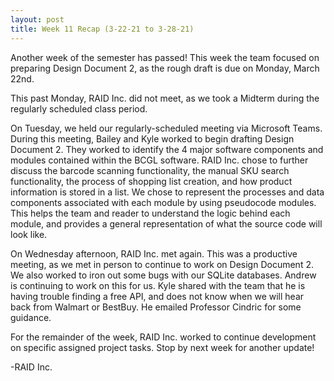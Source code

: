 ```yaml
---
layout: post
title: Week 11 Recap (3-22-21 to 3-28-21)
---
```


Another week of the semester has passed! This week the team focused on preparing Design Document 2, as the rough draft is due on Monday, March 22nd.  

This past Monday, RAID Inc. did not meet, as we took a Midterm during the regularly scheduled class period.  

On Tuesday, we held our regularly-scheduled meeting via Microsoft Teams. During this meeting, Bailey and Kyle worked to begin drafting Design Document 2. They worked to identify the 4 major software components and modules contained within the BCGL software. RAID Inc. chose to further discuss the barcode scanning functionality, the manual SKU search functionality, the process of shopping list creation, and how product information is stored in a list. We chose to represent the processes and data components associated with each module by using pseudocode modules. This helps the team and reader to understand the logic behind each module, and provides a general representation of what the source code will look like.

On Wednesday afternoon, RAID Inc. met again. This was a productive meeting, as we met in person to continue to work on Design Document 2. We also worked to iron out some bugs with our SQLite databases. Andrew is continuing to work on this for us. Kyle shared with the team that he is having trouble finding a free API, and does not know when we will hear back from Walmart or BestBuy. He emailed Professor Cindric for some guidance.

For the remainder of the week, RAID Inc. worked to continue development on specific assigned project tasks. Stop by next week for another update!

-RAID Inc.
